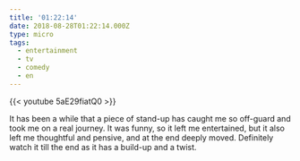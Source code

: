 ```yaml
---
title: '01:22:14'
date: 2018-08-28T01:22:14.000Z
type: micro
tags:
  - entertainment
  - tv
  - comedy
  - en
---
```


{{< youtube 5aE29fiatQ0 >}}

It has been a while that a piece of stand-up has caught me so off-guard and took me on a real journey. It was funny, so it left me entertained, but it also left me thoughtful and pensive, and at the end deeply moved. Definitely watch it till the end as it has a build-up and a twist.
